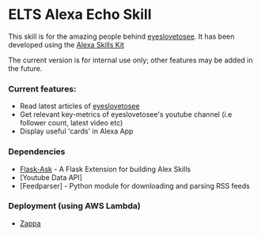 # ELTS Alexa Echo Skill 

This skill is for the amazing people behind 
[eyeslovetosee](www.eyeslovetosee.de).
It has been developed using the [Alexa Skills Kit](https://developer.amazon.com/public/solutions/alexa/alexa-skills-kit)

The current version is for internal use only; other features may be added in the future.

### Current features:

* Read latest articles of [eyeslovetosee](www.eyeslovetosee.de)
* Get relevant key-metrics of eyeslovetosee's youtube channel (i.e follower count, latest video etc)
* Display useful 'cards' in Alexa App

### Dependencies 
* [Flask-Ask](https://github.com/johnwheeler/flask-ask) - A Flask Extension for building Alex Skills 
* [Youtube Data API]
* [Feedparser] - Python module for downloading and parsing RSS feeds

### Deployment (using AWS Lambda) 
* [Zappa](https://github.com/Miserlou/Zappa)


